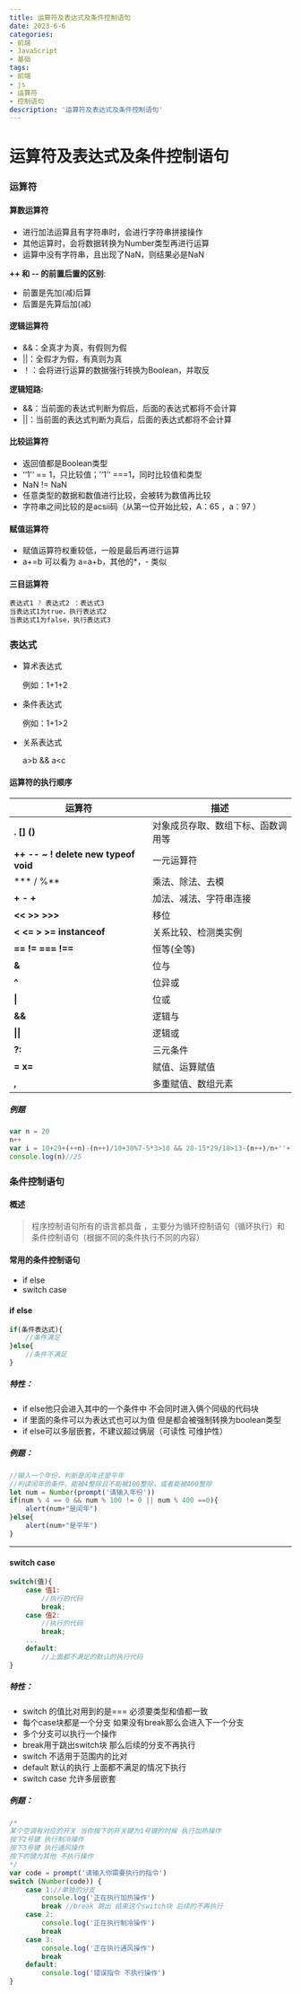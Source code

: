 ```yaml
---
title: 运算符及表达式及条件控制语句
date: 2023-6-6
categories: 
- 前端
- JavaScript
- 基础
tags: 
- 前端
- js
- 运算符
- 控制语句
description: '运算符及表达式及条件控制语句'
---
```

# 运算符及表达式及条件控制语句

### 运算符

#### 算数运算符

  - 进行加法运算且有字符串时，会进行字符串拼接操作
  - 其他运算时，会将数据转换为Number类型再进行运算
  - 运算中没有字符串，且出现了NaN，则结果必是NaN

**++ 和 -- 的前置后置的区别**:

- 前置是先加(减)后算
- 后置是先算后加(减)

#### 逻辑运算符

- &&：全真才为真，有假则为假
- ||：全假才为假，有真则为真
- ！：会将进行运算的数据强行转换为Boolean，并取反

**逻辑短路:**

- &&：当前面的表达式判断为假后，后面的表达式都将不会计算
- ||：当前面的表达式判断为真后，后面的表达式都将不会计算

#### 比较运算符

- 返回值都是Boolean类型
- ‘‘1’‘ == 1，只比较值；’‘1’‘ ===1，同时比较值和类型
- NaN != NaN
- 任意类型的数据和数值进行比较，会被转为数值再比较
- 字符串之间比较的是acsii码（从第一位开始比较，A：65 ，a：97 ）

#### 赋值运算符

- 赋值运算符权重较低，一般是最后再进行运算
- a+=b 可以看为 a=a+b，其他的*，- 类似

#### 三目运算符

```js
表达式1 ? 表达式2 ：表达式3
当表达式1为true，执行表达式2
当表达式1为false，执行表达式3
```

### 表达式

- 算术表达式

  例如：1+1+2

- 条件表达式

  例如：1+1>2

- 关系表达式

  a>b && a<c

#### 运算符的执行顺序

| **运算符**                           | **描述**                           |
| ------------------------------------ | ---------------------------------- |
| **. [] ()**                          | 对象成员存取、数组下标、函数调用等 |
| **++ -- ~ ! delete new typeof void** | 一元运算符                         |
| *** / %**                            | 乘法、除法、去模                   |
| **+ - +**                            | 加法、减法、字符串连接             |
| **<< >> >>>**                        | 移位                               |
| **< <= > >= instanceof**             | 关系比较、检测类实例               |
| **== != === !==**                    | 恒等(全等)                         |
| **&**                                | 位与                               |
| **^**                                | 位异或                             |
| **\|**                               | 位或                               |
| **&&**                               | 逻辑与                             |
| **\|\|**                             | 逻辑或                             |
| **?:**                               | 三元条件                           |
| **= x=**                             | 赋值、运算赋值                     |
| **,**                                | 多重赋值、数组元素                 |

##### 例题

```js
var n = 20
n++
var i = 10+29+(++n)-(n++)/10+30%7-5*3>10 && 20-15*29/18>13-(n++)/n+''+109 ? 18-(2-4)*3+undefined-true+(n++) :  n-(n++)*3+false+true //-47
console.log(n)//25
```

### 条件控制语句

#### 概述

> 程序控制语句所有的语言都具备 ，主要分为循环控制语句（循环执行）和条件控制语句（根据不同的条件执行不同的内容）

#### 常用的条件控制语句

- if else
- switch case

#### if else

```js
if(条件表达式){
	//条件满足
}else{
	//条件不满足
}
```

##### 特性：

- if else他只会进入其中的一个条件中 不会同时进入俩个同级的代码块
- if 里面的条件可以为表达式也可以为值 但是都会被强制转换为boolean类型
- if else可以多层嵌套，不建议超过俩层（可读性 可维护性）

##### 例题：

```js
//输入一个年份，判断是闰年还是平年
//判读闰年的条件，能被4整除且不能被100整除，或者能被400整除
let num = Number(prompt('请输入年份'))
if(num % 4 == 0 && num % 100 != 0 || num % 400 ==0){
    alert(num+"是闰年")
}else{
    alert(num+"是平年")
}
```



---



#### switch case

```js
switch(值){
	case 值1:
		//执行的代码
		break;
	case 值2:
		//执行的代码
		break;
	...
	default:
		//上面都不满足的默认的执行代码
}
```

##### 特性：

- switch 的值比对用到的是=== 必须要类型和值都一致
- 每个case块都是一个分支 如果没有break那么会进入下一个分支
- 多个分支可以执行一个操作
- break用于跳出switch块 那么后续的分支不再执行
- switch 不适用于范围内的比对
- default 默认的执行 上面都不满足的情况下执行
- switch case 允许多层嵌套

##### 例题：

```js
/*
某个空调有对应的开关 当你按下的开关键为1号键的时候 执行加热操作
按下2号键 执行制冷操作
按下3号键 执行通风操作
按下的键为其他 不执行操作
*/
var code = prompt('请输入你需要执行的指令')
switch (Number(code)) {
    case 1://单独的分支
        console.log('正在执行加热操作')
        break //break 跳出 结束这个switch块 后续的不再执行
    case 2:
        console.log('正在执行制冷操作')
        break
    case 3:
        console.log('正在执行通风操作')
        break
    default:
        console.log('错误指令 不执行操作')
}
```

